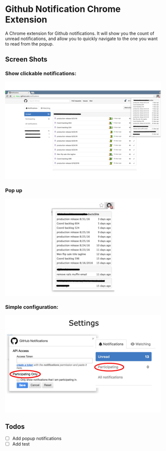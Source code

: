 # Github Notification Chrome Extension

A Chrome extension for Github notifications. It will show you the count of unread notifications, and allow you to quickly navigate to the one you want to read from the popup.

## Screen Shots
### Show clickable notifications:
![fullscreen]

### Pop up
![popup]

### Simple configuration:
![setting]

## Todos

- [ ] Add popup notifications
- [ ] Add test

[fullscreen]: screenshots/fullscreen-1.png
[popup]: screenshots/popup.png
[setting]: screenshots/setting.jpg
